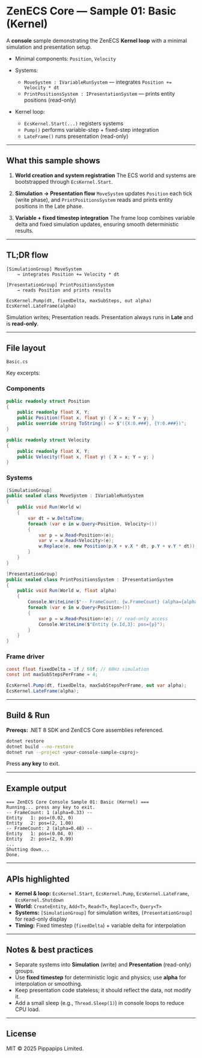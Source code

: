 # ZenECS Core — Sample 01: Basic (Kernel)

A **console** sample demonstrating the ZenECS **Kernel loop** with a minimal simulation and presentation setup.

* Minimal components: `Position`, `Velocity`
* Systems:

    * `MoveSystem : IVariableRunSystem` — integrates `Position += Velocity * dt`
    * `PrintPositionsSystem : IPresentationSystem` — prints entity positions (read-only)
* Kernel loop:

    * `EcsKernel.Start(...)` registers systems
    * `Pump()` performs variable-step + fixed-step integration
    * `LateFrame()` runs presentation (read-only)

---

## What this sample shows

1. **World creation and system registration**
   The ECS world and systems are bootstrapped through `EcsKernel.Start`.

2. **Simulation → Presentation flow**
   `MoveSystem` updates `Position` each tick (write phase), and
   `PrintPositionsSystem` reads and prints entity positions in the Late phase.

3. **Variable + fixed timestep integration**
   The frame loop combines variable delta and fixed simulation updates, ensuring smooth deterministic results.

---

## TL;DR flow

```
[SimulationGroup] MoveSystem
    → integrates Position += Velocity * dt

[PresentationGroup] PrintPositionsSystem
    → reads Position and prints results

EcsKernel.Pump(dt, fixedDelta, maxSubSteps, out alpha)
EcsKernel.LateFrame(alpha)
```

Simulation writes; Presentation reads.
Presentation always runs in **Late** and is **read-only**.

---

## File layout

```
Basic.cs
```

Key excerpts:

### Components

```csharp
public readonly struct Position
{
    public readonly float X, Y;
    public Position(float x, float y) { X = x; Y = y; }
    public override string ToString() => $"({X:0.###}, {Y:0.###})";
}

public readonly struct Velocity
{
    public readonly float X, Y;
    public Velocity(float x, float y) { X = x; Y = y; }
}
```

### Systems

```csharp
[SimulationGroup]
public sealed class MoveSystem : IVariableRunSystem
{
    public void Run(World w)
    {
        var dt = w.DeltaTime;
        foreach (var e in w.Query<Position, Velocity>())
        {
            var p = w.Read<Position>(e);
            var v = w.Read<Velocity>(e);
            w.Replace(e, new Position(p.X + v.X * dt, p.Y + v.Y * dt));
        }
    }
}

[PresentationGroup]
public sealed class PrintPositionsSystem : IPresentationSystem
{
    public void Run(World w, float alpha)
    {
        Console.WriteLine($"-- FrameCount: {w.FrameCount} (alpha={alpha:0.00}) --");
        foreach (var e in w.Query<Position>())
        {
            var p = w.Read<Position>(e); // read-only access
            Console.WriteLine($"Entity {e.Id,3}: pos={p}");
        }
    }
}
```

### Frame driver

```csharp
const float fixedDelta = 1f / 60f; // 60Hz simulation
const int maxSubStepsPerFrame = 4;

EcsKernel.Pump(dt, fixedDelta, maxSubStepsPerFrame, out var alpha);
EcsKernel.LateFrame(alpha);
```

---

## Build & Run

**Prereqs:** .NET 8 SDK and ZenECS Core assemblies referenced.

```bash
dotnet restore
dotnet build --no-restore
dotnet run --project <your-console-sample-csproj>
```

Press **any key** to exit.

---

## Example output

```
=== ZenECS Core Console Sample 01: Basic (Kernel) ===
Running... press any key to exit.
-- FrameCount: 1 (alpha=0.33) --
Entity   1: pos=(0.02, 0)
Entity   2: pos=(2, 1.00)
-- FrameCount: 2 (alpha=0.48) --
Entity   1: pos=(0.04, 0)
Entity   2: pos=(2, 0.99)
...
Shutting down...
Done.
```

---

## APIs highlighted

* **Kernel & loop:** `EcsKernel.Start`, `EcsKernel.Pump`, `EcsKernel.LateFrame`, `EcsKernel.Shutdown`
* **World:** `CreateEntity`, `Add<T>`, `Read<T>`, `Replace<T>`, `Query<T>`
* **Systems:** `[SimulationGroup]` for simulation writes, `[PresentationGroup]` for read-only display
* **Timing:** Fixed timestep (`fixedDelta`) + variable delta for interpolation

---

## Notes & best practices

* Separate systems into **Simulation** (write) and **Presentation** (read-only) groups.
* Use **fixed timestep** for deterministic logic and physics; use **alpha** for interpolation or smoothing.
* Keep presentation code stateless; it should reflect the data, not modify it.
* Add a small sleep (e.g., `Thread.Sleep(1)`) in console loops to reduce CPU load.

---

## License

MIT © 2025 Pippapips Limited.
